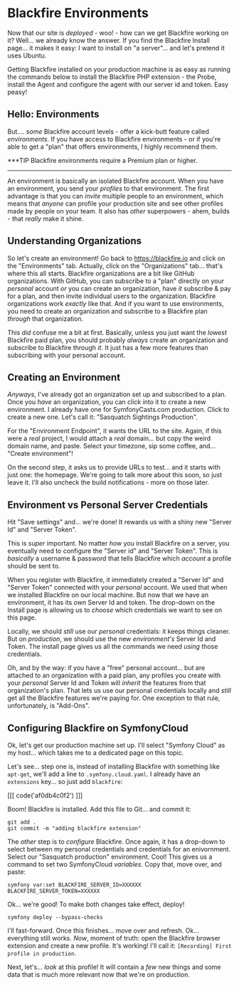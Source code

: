 # Blackfire Environments

Now that our site is *deployed* - woo! - how can we get Blackfire working on it?
Well... we already know the answer. If you find the Blackfire Install page... it
makes it easy: I want to install on "a server"... and let's pretend it uses Ubuntu.

Getting Blackfire installed on your production machine is as easy as running the
commands below to install the Blackfire PHP extension - the Probe, install
the Agent and configure the agent with our server id and token. Easy peasy!

## Hello: Environments

But.... *some* Blackfire account levels - offer a kick-butt feature called
*environments*. If you have access to Blackfire environments - or if you're able
to get a "plan" that offers environments, I highly recommend them.

***TIP
Blackfire environments require a Premium plan or higher.
***

An environment is basically an isolated Blackfire account. When you have an
environment, you send your *profiles* to that environment. The first advantage
is that you can *invite* multiple people to an environment, which means that
*anyone* can profile your production site and see other profiles made by people
on your team. It also has *other* superpowers - ahem, builds - that *really* make
it shine.

## Understanding Organizations

So let's create an environment! Go back to https://blackfire.io and click on the
"Environments" tab. Actually, click on the "Organizations" tab... that's where
this all starts. Blackfire organizations are a bit like GitHub organizations.
With GitHub, you can subscribe to a "plan" directly on your *personal* account
*or* you can create an organization, have *it* subscribe & pay for a plan, and
then invite individual users to the organization. Blackfire organizations work
*exactly* like that. And if you want to use environments, you need to create
an organization and subscribe to a Blackfire plan *through* that organization.

This *did* confuse me a bit at first. Basically, unless you just want the
*lowest* Blackfire paid plan, you should probably *always* create an organization
and subscribe to Blackfire through *it*. It just has a few more features than
subscribing with your personal account.

## Creating an Environment

*Anyways*, I've already got an organization set up and subscribed to a plan.
Once you *have* an organization, you can click into it to create a new environment.
I already have one for SymfonyCasts.com production. Click to create a new one.
Let's call it: "Sasquatch Sightings Production".

For the "Environment Endpoint", it wants the URL to the site. Again, if this were
a *real* project, I would attach a *real* domain... but copy the weird domain
name, and paste. Select your timezone, sip some coffee, and...
"Create environment"!

On the second step, it asks us to provide URLs to test... and it starts with just
one: the homepage. We're going to talk more about this soon, so just leave it.
I'll also uncheck the build notifications - more on those later.

## Environment vs Personal Server Credentials

Hit "Save settings" and... we're done! It rewards us with a shiny new "Server Id"
and "Server Token".

This is *super* important. No matter *how* you install Blackfire on a server,
you eventually need to configure the "Server id" and "Server Token". This is
*basically* a username & password that tells Blackfire which *account* a
profile should be sent to.

When you register with Blackfire, it immediately created a "Server Id" and
"Server Token" connected with your *personal* account. We used that when we
installed Blackfire on our local machine. But now that we have an environment,
it has its *own* Server Id and token. The drop-down on the Install page is
allowing us to *choose* which credentials we want to see on this page.

Locally, we should *still* use our *personal* credentials: it keeps things
cleaner. But on *production*, we should use the new *environment's* Server Id
and Token. The install page gives us all the commands we need *using* those
credentials.

Oh, and by the way: if you have a "free" personal account... but are
attached to an organization with a paid plan, any profiles you create with
your *personal* Server Id and Token will *inherit* the features from that
organization's plan. That lets us use our personal credentials locally and
*still* get all the Blackfire features we're paying for. One exception to that
rule, unfortunately, is "Add-Ons".

## Configuring Blackfire on SymfonyCloud

Ok, let's get our production machine set up. I'll select "Symfony Cloud" as my
host... which takes me to a dedicated page on this topic.

Let's see... step one is, instead of installing Blackfire with something like
`apt-get`, we'll add a line to `.symfony.cloud.yaml`. I already have an
`extensions` key... so just add `blackfire`:

[[[ code('af0db4c0f2') ]]]

Boom! Blackfire is installed. Add this file to Git... and commit it:

```terminal-silent
git add .
git commit -m "adding blackfire extension"
```

The *other* step is to *configure* Blackfire. Once again, it has a drop-down
to select between my personal credentials and credentials for an enivornment.
Select our "Sasquatch production" environment. Cool! This gives us a command
to set two SymfonyCloud *variables*. Copy that, move over, and paste:

```terminal-silent
symfony var:set BLACKFIRE_SERVER_ID=XXXXXX BLACKFIRE_SERVER_TOKEN=XXXXXX
```

Ok... we're good! To make both changes take effect, deploy!

```terminal
symfony deploy --bypass-checks
```

I'll fast-forward. Once this finishes... move over and refresh. Ok... everything
still works. *Now*, moment of truth: open the Blackfire browser extension and
create a new profile. It's working! I'll call it:
`[Recording] First profile in production`.

Next, let's... *look* at this profile! It will contain a *few* new things and
some data that is much more relevant now that we're on production.
